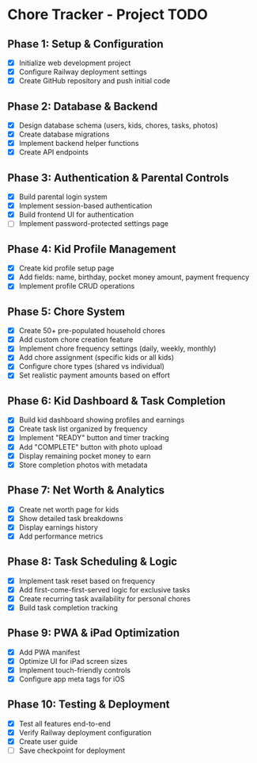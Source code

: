 # Chore Tracker - Project TODO

## Phase 1: Setup & Configuration
- [x] Initialize web development project
- [x] Configure Railway deployment settings
- [x] Create GitHub repository and push initial code

## Phase 2: Database & Backend
- [x] Design database schema (users, kids, chores, tasks, photos)
- [x] Create database migrations
- [x] Implement backend helper functions
- [x] Create API endpoints

## Phase 3: Authentication & Parental Controls
- [x] Build parental login system
- [x] Implement session-based authentication
- [x] Build frontend UI for authentication
- [ ] Implement password-protected settings page

## Phase 4: Kid Profile Management
- [x] Create kid profile setup page
- [x] Add fields: name, birthday, pocket money amount, payment frequency
- [x] Implement profile CRUD operations

## Phase 5: Chore System
- [x] Create 50+ pre-populated household chores
- [x] Add custom chore creation feature
- [x] Implement chore frequency settings (daily, weekly, monthly)
- [x] Add chore assignment (specific kids or all kids)
- [x] Configure chore types (shared vs individual)
- [x] Set realistic payment amounts based on effort

## Phase 6: Kid Dashboard & Task Completion
- [x] Build kid dashboard showing profiles and earnings
- [x] Create task list organized by frequency
- [x] Implement "READY" button and timer tracking
- [x] Add "COMPLETE" button with photo upload
- [x] Display remaining pocket money to earn
- [x] Store completion photos with metadata

## Phase 7: Net Worth & Analytics
- [x] Create net worth page for kids
- [x] Show detailed task breakdowns
- [x] Display earnings history
- [x] Add performance metrics

## Phase 8: Task Scheduling & Logic
- [x] Implement task reset based on frequency
- [x] Add first-come-first-served logic for exclusive tasks
- [x] Create recurring task availability for personal chores
- [x] Build task completion tracking

## Phase 9: PWA & iPad Optimization
- [x] Add PWA manifest
- [x] Optimize UI for iPad screen sizes
- [x] Implement touch-friendly controls
- [x] Configure app meta tags for iOS

## Phase 10: Testing & Deployment
- [x] Test all features end-to-end
- [x] Verify Railway deployment configuration
- [x] Create user guide
- [ ] Save checkpoint for deployment

